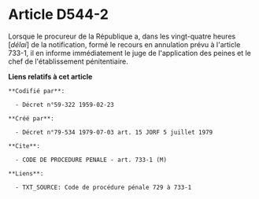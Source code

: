 # Article D544-2

Lorsque le procureur de la République a, dans les vingt-quatre heures [*délai*] de la notification, formé le recours en
annulation prévu à l'article 733-1, il en informe immédiatement le juge de l'application des peines et le chef de
l'établissement pénitentiaire.

**Liens relatifs à cet article**

	**Codifié par**:

	  - Décret n°59-322 1959-02-23

	**Créé par**:

	  - Décret n°79-534 1979-07-03 art. 15 JORF 5 juillet 1979

	**Cite**:

	  - CODE DE PROCEDURE PENALE - art. 733-1 (M)

	**Liens**:

	  - TXT_SOURCE: Code de procédure pénale 729 à 733-1
